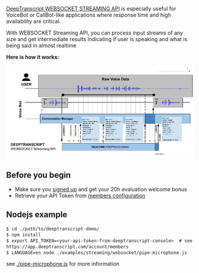 [DeepTranscript WEBSOCKET STREAMING API](https://app.deeptranscript.com/documentation#operation/transcriptions_ws_stream) is especially useful for VoiceBot or CallBot-like applications where response time and high availability are critical.

With WEBSOCKET Streaming API, you can process input streams of any size and get intermediate results indicating if user is speaking and what is being said in almost realtime

**Here is how it works:**

![Integration workflow](../../../docs/ws-streaming-api-overview.jpg)

## Before you begin
 - Make sure you [signed up](https://app.deeptranscript.com/signup) and get your 20h evaluation welcome bonus
 - Retrieve your API Token from [members configuration](https://app.deeptranscript.com/account/members)


## Nodejs example

```shell script
$ cd ./path/to/deeptranscript-demo/
$ npm install
$ export API_TOKEN=<your-api-token-from-deeptranscript-console>  # see https://app.deeptranscript.com/account/members
$ LANGUAGE=en node ./examples/streaming/websocket/pipe-microphone.js
```

see [./pipe-microphone.js](./pipe-microphone.js) for more information
